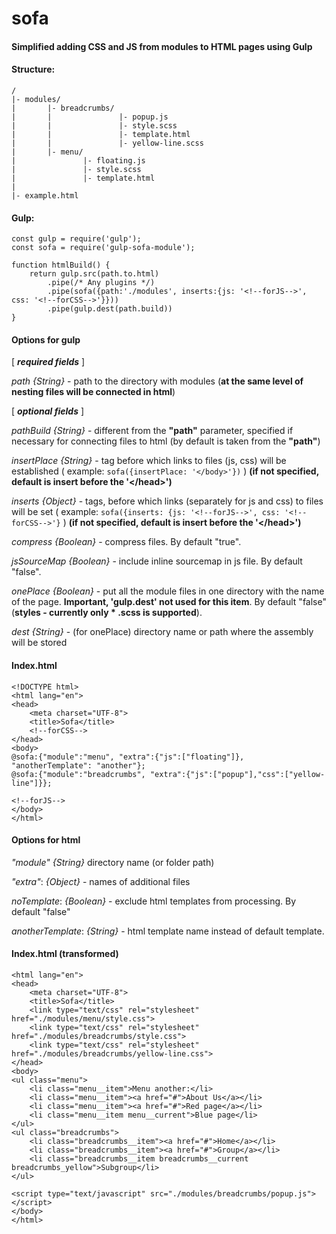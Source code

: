 # sofa
#### Simplified adding CSS and JS from modules to HTML pages using Gulp

#### Structure:

```
/
|- modules/
|       |- breadcrumbs/
|       |               |- popup.js
|       |               |- style.scss
|       |               |- template.html
|       |               |- yellow-line.scss
|       |- menu/
|               |- floating.js
|               |- style.scss
|               |- template.html
|
|- example.html
```

#### Gulp:

```
const gulp = require('gulp');
const sofa = require('gulp-sofa-module');

function htmlBuild() {
    return gulp.src(path.to.html)
        .pipe(/* Any plugins */)
        .pipe(sofa({path:'./modules', inserts:{js: '<!--forJS-->', css: '<!--forCSS-->'}}))
        .pipe(gulp.dest(path.build))
}
```
#### Options for gulp

[ **_required fields_** ]

_path_ _{String}_ - path to the directory with modules 
(**at the same level of nesting files will be connected in html**)

[ **_optional fields_** ]

_pathBuild_ _{String}_ - different from the **"path"** parameter, specified if necessary
for connecting files to html (by default is taken from the **"path"**)

_insertPlace_ _{String}_ - tag before which links to files (js, css) will be established
( example: `sofa({insertPlace: '</body>'})` )
**(if not specified, default is insert before the '<\/head>')**

_inserts_ _{Object}_ - tags, before which links (separately for js and css) to files
will be set ( example: `sofa({inserts: {js: '<!--forJS-->', css: '<!--forCSS-->'}` )
**(if not specified, default is insert before the '<\/head>')**

_compress_ _{Boolean}_ - compress files. By default "true".

_jsSourceMap_ _{Boolean}_ - include inline sourcemap in js file. By default "false".

_onePlace_ _{Boolean}_ - put all the module files in one directory
with the name of the page. **Important, 'gulp.dest' not used for this item**.
By default "false" (**styles - currently only * .scss is supported**).

_dest_ _{String}_ - (for onePlace) directory name or path where the assembly will be stored

#### Index.html

```
<!DOCTYPE html>
<html lang="en">
<head>
    <meta charset="UTF-8">
    <title>Sofa</title>
    <!--forCSS-->
</head>
<body>
@sofa:{"module":"menu", "extra":{"js":["floating"]}, "anotherTemplate": "another"};
@sofa:{"module":"breadcrumbs", "extra":{"js":["popup"],"css":["yellow-line"]}};

<!--forJS-->
</body>
</html>
```
#### Options for html

_"module"_ _{String}_ directory name (or folder path)

_"extra"_: _{Object}_ - names of additional files

_noTemplate_: _{Boolean}_ - exclude html templates from processing. By default "false"

_anotherTemplate_: _{String}_ - html template name instead of default template.

#### Index.html (transformed)

```
<html lang="en">
<head>
    <meta charset="UTF-8">
    <title>Sofa</title>
    <link type="text/css" rel="stylesheet" href="./modules/menu/style.css">
    <link type="text/css" rel="stylesheet" href="./modules/breadcrumbs/style.css">
    <link type="text/css" rel="stylesheet" href="./modules/breadcrumbs/yellow-line.css">
</head>
<body>
<ul class="menu">
    <li class="menu__item">Menu another:</li>
    <li class="menu__item"><a href="#">About Us</a></li>
    <li class="menu__item"><a href="#">Red page</a></li>
    <li class="menu__item menu__current">Blue page</li>
</ul>
<ul class="breadcrumbs">
    <li class="breadcrumbs__item"><a href="#">Home</a></li>
    <li class="breadcrumbs__item"><a href="#">Group</a></li>
    <li class="breadcrumbs__item breadcrumbs__current breadcrumbs_yellow">Subgroup</li>
</ul>

<script type="text/javascript" src="./modules/breadcrumbs/popup.js"></script>
</body>
</html>
```
